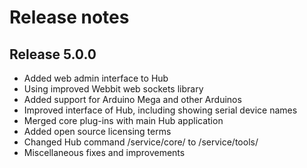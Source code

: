 # Release notes

## Release 5.0.0
- Added web admin interface to Hub
- Using improved Webbit web sockets library
- Added support for Arduino Mega and other Arduinos
- Improved interface of Hub, including showing serial device names
- Merged core plug-ins with main Hub application
- Added open source licensing terms
- Changed Hub command /service/core/ to /service/tools/
- Miscellaneous fixes and improvements